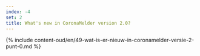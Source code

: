 ```yaml
---
index: -4
set: 2
title: What's new in CoronaMelder version 2.0?
---
```

{% include content-oud/en/49-wat-is-er-nieuw-in-coronamelder-versie-2-punt-0.md %}
